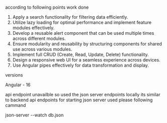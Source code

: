 according to following points work done  

1) Apply a search functionality for filtering data efficiently.
2) Utilize lazy loading for optimal performance and implement feature modules effectively.
3) Develop a reusable alert component that can be used multiple times across different modules.
4) Ensure modularity and reusability by structuring components for shared use across various modules.
5) Implement full CRUD (Create, Read, Update, Delete) functionality.
6) Design a responsive web UI for a seamless experience across devices.
7) Use Angular pipes effectively for data transformation and display.


versions

Angular - 16

api endpoint unavailble so  used the json server endpoints locally its similar to backend api endpoints
for starting json server used please following cammand 

json-server --watch db.json
